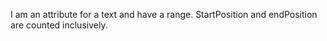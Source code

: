 I am an attribute for a text and have a range. StartPosition and endPosition are counted inclusively.